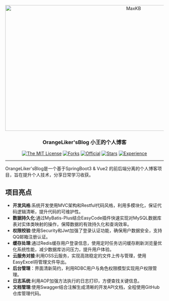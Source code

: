 <p align="center"><img src= "https://study-note908.oss-cn-beijing.aliyuncs.com/OrangeBlog/images/2024/08/ce3d1b41-22c1-4471-8ee8-f19fa74a548d.jpg" alt="MaxKB" width="800" height="400"/></p>
<h3 align="center">OrangeLiker'sBlog 小王的个人博客</h3>
<p align="center">
  <a href="https://opensource.org/license/MIT"><img src="https://img.shields.io/github/license/laigeoffer/pmhub?color=rgb(25%2C%20121%2C%20255)" alt="The MIT License"></a>
  <a href=""><img src="https://img.shields.io/github/forks/laigeoffer/pmhub?color=green" alt="Forks"></a>
  <a href="https://laigeoffer.cn/"><img src="https://img.shields.io/badge/PmHub-%E5%AE%98%E7%BD%91-green" alt="Official"></a>
  <a href="https://github.com/laigeoffer/pmhub"><img src="https://img.shields.io/github/stars/laigeoffer/pmhub?style=flat-square&color=rgb(25%2C%20121%2C%20255)" alt="Stars"></a>    
  <a href="https://pmhub.laigeoffer.cn/"><img src="https://img.shields.io/badge/PmHub-%E4%BD%93%E9%AA%8C%E5%9C%B0%E5%9D%80-blue" alt="Experience"></a>  
</p>

<hr/>
OrangeLiker'sBlog是一个基于SpringBoot3 & Vue2 的前后端分离的个人博客项目，旨在提升个人技术，分享日常学习收获。

##  项目亮点
- **开发风格**:系统开发使用MVC架构和Restful代码风格，利用多模块化，保证代码逻辑清晰，提升代码的可维护性。
- **数据持久化**:通过MyBatis-Plus结合EasyCode插件快速实现对MySQL数据库表对实体类映射的操作，保障数据的有效持久化和查询效率。
- **权限校验**:使用Security和Jwt加强了登录认证功能，确保用户数据安全，支持QQ邮箱注册认证。
- **缓存处理**:通过Redis缓存用户登录信息，使用定时任务访问缓存刷新浏览量优化系统性能，减少数据库访问压力，提升用户体验。
- **云服务对接**:利用OSS云服务，实现高效稳定的文件上传与管理，使用EasyExcel将管理文件导出。
- **后台管理**：界面清新简约，利用RDBC用户与角色权限模型实现用户权限管理。
- **日志系统**:利用AOP加强方法执行的日志打印，方便查找关键信息。
- **文档管理**:使用Swagger结合注解生成清晰的开发API文档，全程使用GitHub仓库管理代码。
